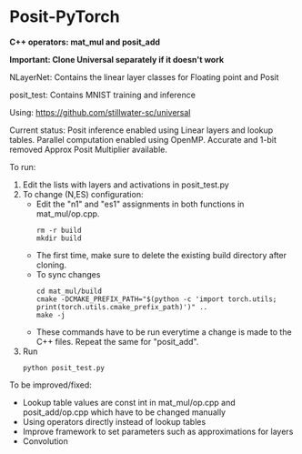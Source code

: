 # Posit-PyTorch
**C++ operators: mat_mul and posit_add**

**Important: Clone Universal separately if it doesn't work**

NLayerNet: Contains the linear layer classes for Floating point and Posit

posit_test: Contains MNIST training and inference

Using: https://github.com/stillwater-sc/universal

Current status: Posit inference enabled using Linear layers and lookup tables. Parallel computation enabled using OpenMP. Accurate and 1-bit removed Approx Posit Multiplier available.

To run:
 1. Edit the lists with layers and activations in posit_test.py
 2. To change (N,ES) configuration:
    - Edit the "n1" and "es1" assignments in both functions in mat_mul/op.cpp. 
      ```
      rm -r build
      mkdir build
      ```
    - The first time, make sure to delete the existing build directory after cloning.
    - To sync changes
      ```
      cd mat_mul/build
      cmake -DCMAKE_PREFIX_PATH="$(python -c 'import torch.utils; print(torch.utils.cmake_prefix_path)')" ..
      make -j
      ```
    - These commands have to be run everytime a change is made to the C++ files. Repeat the same for "posit_add".
  3. Run
     ```
     python posit_test.py
     ```

To be improved/fixed:
 - Lookup table values are const int in mat_mul/op.cpp and posit_add/op.cpp which have to be changed manually
 - Using operators directly instead of lookup tables
 - Improve framework to set parameters such as approximations for layers
 - Convolution 
